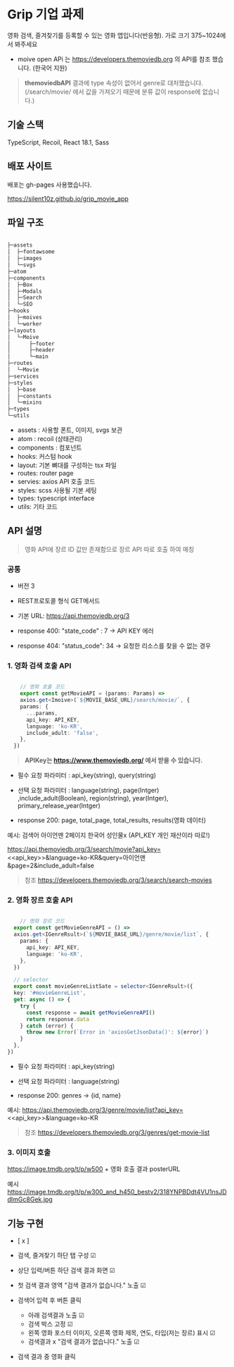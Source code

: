 # Grip 기업 과제

영화 검색, 즐겨찾기를 등록할 수 있는 영화 앱입니다(반응형).
가로 크기 375~1024에서 봐주세요

- moive open APi 는 https://developers.themoviedb.org 의 API를 참조 했습니다. (한국어 지원)

> **themoviedbAPI** 결과에 type 속성이 없어서 genre로 대처했습니다. (/search/movie/ 에서 값을 가져오기 때문에 분류 값이 response에 없습니다.)

## 기술 스택
TypeScript, Recoil, React 18.1, Sass

## 배포 사이트
배포는 gh-pages 사용했습니다.

https://silent10z.github.io/grip_movie_app


## 파일 구조
```cmd

├─assets
│  ├─fontawsome
│  ├─images
│  └─svgs
├─atom
├─components
│  ├─Box
│  ├─Modals
│  ├─Search
│  └─SEO
├─hooks
│  ├─moives
│  └─worker
├─layouts
│  └─Moive
│      ├─footer
│      ├─header
│      └─main
├─routes
│  └─Movie
├─services
├─styles
│  ├─base
│  ├─constants
│  └─mixins
├─types
└─utils
```
- assets : 사용할 폰트, 이미지, svgs 보관
- atom : recoil (상태관리)
- components : 컴포넌트
- hooks: 커스텀 hook
- layout: 기본 뼈대를 구성하는 tsx 파일
- routes: router page 
- servies: axios API 호출 코드
- styles: scss 사용될 기본 세팅
- types: typescript interface 
- utils: 기타 코드

## API 설명

> 영화 API에 장르 ID 값만 존재함으로 장르 API 따로 호출 하여 매칭

### 공통
- 버전 3
- REST프로토콜 형식 GET메서드
- 기본 URL: https://api.themoviedb.org/3
- response 400: "state_code" : 7 -> API KEY  에러

- response 404: "status_code": 34 -> 요청한 리소스를 찾을 수 없는 경우
### 1. 영화 검색 호출 API


```ts

    // 영화 호출 코드
    export const getMovieAPI = (params: Params) =>
    axios.get<Imoive>(`${MOVIE_BASE_URL}/search/movie/`, {
    params: {
      ...params,
      api_key: API_KEY,
      language: 'ko-KR',
      include_adult: 'false',
    },
  })

```
> **APIKey는 https://www.themoviedb.org/ 에서 받을 수 있습니다.**



- 필수 요청 파라미터 : api_key(string), query(string)
- 선택 요청 파라미터 : language(string), page(Intger) ,include_adult(Boolean), region(string), year(Intger), primary_release_year(Intger)

- response 200:  page, total_page, total_results, 
results(영화 데이터) 


예시: 검색어 아이언맨 2페이지 한국어 성인물x (API_KEY 개인 재산이라 따로!)

https://api.themoviedb.org/3/search/movie?api_key=<<api_key>>&language=ko-KR&query=아이언맨&page=2&include_adult=false

> 참조 https://developers.themoviedb.org/3/search/search-movies


### 2. 영화 장르 호출 API

```ts

    // 영화 장르 코드
  export const getMovieGenreAPI = () =>
  axios.get<IGenreRsult>(`${MOVIE_BASE_URL}/genre/movie/list`, {
    params: {
      api_key: API_KEY,
      language: 'ko-KR',
    },
  })

  // selector 
  export const movieGenreListSate = selector<IGenreRsult>({
  key: '#movieGenreList',
  get: async () => {
    try {
      const response = await getMovieGenreAPI()
      return response.data
    } catch (error) {
      throw new Error(`Error in 'axiosGetJsonData()': ${error}`)
    }
  },
})
```
- 필수 요청 파라미터 : api_key(string)
- 선택 요청 파라미터 : language(string)

- response 200:  genres -> {id, name}

예시:
https://api.themoviedb.org/3/genre/movie/list?api_key=<<api_key>>&language=ko-KR
> 참조 https://developers.themoviedb.org/3/genres/get-movie-list 


### 3. 이미지 호출

https://image.tmdb.org/t/p/w500 + 영화 호출 결과 posterURL

예시
https://image.tmdb.org/t/p/w300_and_h450_bestv2/318YNPBDdt4VU1nsJDdImGc8Gek.jpg


## 기능 구현

- [ x ] 

- 검색, 즐겨찾기 하단 탭 구성 &#x2611;
- 상단 입력/버튼 하단 검색 결과 화면 &#x2611;
- 첫 검색 결과 영역 "검색 결과가 없습니다." 노출 &#x2611;

- 검색어 입력 후 버튼 클릭 
    - 아래 검색결과 노출 &#x2611;
    - 검색 박스 고정 &#x2611;
    - 왼쪽 영화 포스터 이미지, 오른쪽 영화 제목, 연도, 타입(저는 장르) 표시 &#x2611;
    - 검색결과 x "검색 결과가 없습니다." 노출 &#x2611;

- 검색 결과 중 영화 클릭


